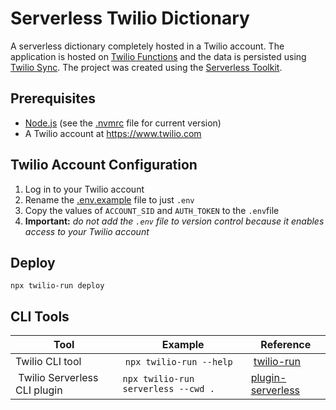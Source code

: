# Serverless Twilio Dictionary

A serverless dictionary completely hosted in a Twilio account. The application is hosted on [Twilio Functions](https://www.twilio.com/docs/runtime/functions) and the data is persisted using [Twilio Sync](https://www.twilio.com/sync). The project was created using the [Serverless Toolkit](https://www.twilio.com/docs/labs/serverless-toolkit).


## Prerequisites

- [Node.js](https://nodejs.org/en/) (see the [.nvmrc](.nvmrc) file for current version)
- A Twilio account at https://www.twilio.com


## Twilio Account Configuration

1. Log in to your Twilio account 
2. Rename the [.env.example](.env.example) file to just `.env`
3. Copy the values of `ACCOUNT_SID` and `AUTH_TOKEN` to the `.env`file
4. **Important:** _do not add the `.env` file to version control because it enables access to your Twilio account_  


## Deploy

`npx twilio-run deploy`


## CLI Tools

| Tool                          | Example                               | Reference |
| ----------------------------- | ------------------------------------- | --------- |
| Twilio CLI tool               | `npx twilio-run --help`               | [twilio-run](https://github.com/twilio-labs/serverless-toolkit/tree/main/packages/twilio-run#twilio-run) |
| Twilio Serverless CLI plugin  | `npx twilio-run serverless --cwd .`   | [plugin-serverless](https://github.com/twilio-labs/plugin-serverless#commands) | 
